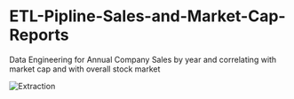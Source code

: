 # ETL-Pipline-Sales-and-Market-Cap-Reports
Data Engineering for Annual Company Sales by year and correlating with market cap and with overall stock market


![Extraction](https://user-images.githubusercontent.com/30629037/126855058-f35a11c6-4093-40d1-9548-aa92df682caf.jpg)
